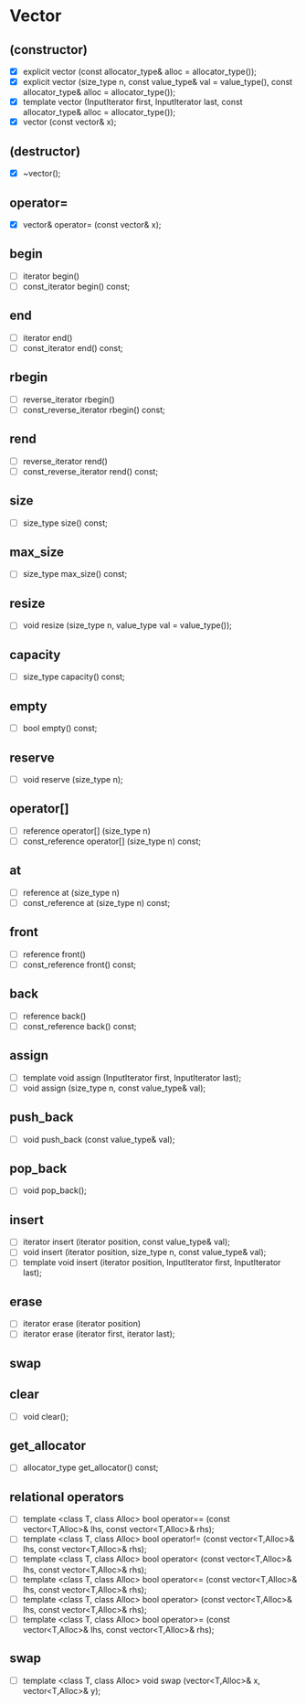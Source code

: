 # Vector
## (constructor)
- [x] explicit vector (const allocator_type& alloc = allocator_type());
- [x] explicit vector (size_type n, const value_type& val = value_type(), const allocator_type& alloc = allocator_type());
- [x] template <class InputIterator> vector (InputIterator first, InputIterator last, const allocator_type& alloc = allocator_type());
- [x] vector (const vector& x);
## (destructor)
- [x] ~vector();
## operator=
- [x] vector& operator= (const vector& x);
## begin
- [ ] iterator begin()
- [ ] const_iterator begin() const;
## end
- [ ] iterator end()
- [ ] const_iterator end() const;
## rbegin
- [ ] reverse_iterator rbegin()
- [ ] const_reverse_iterator rbegin() const;
## rend
- [ ] reverse_iterator rend()
- [ ] const_reverse_iterator rend() const;
## size
- [ ] size_type size() const;
## max_size
- [ ] size_type max_size() const;
## resize
- [ ] void resize (size_type n, value_type val = value_type());
## capacity
- [ ] size_type capacity() const;
## empty
- [ ] bool empty() const;
## reserve
- [ ] void reserve (size_type n);
## operator[]
- [ ] reference operator[] (size_type n)
- [ ] const_reference operator[] (size_type n) const;
## at
- [ ] reference at (size_type n)
- [ ] const_reference at (size_type n) const;
## front
- [ ] reference front()
- [ ] const_reference front() const;
## back
- [ ] reference back()
- [ ] const_reference back() const;
## assign
- [ ] template <class InputIterator> void assign (InputIterator first, InputIterator last);
- [ ] void assign (size_type n, const value_type& val);
## push_back
- [ ] void push_back (const value_type& val);
## pop_back
- [ ] void pop_back();
## insert
- [ ] iterator insert (iterator position, const value_type& val);
- [ ] void insert (iterator position, size_type n, const value_type& val);
- [ ] template <class InputIterator> void insert (iterator position, InputIterator first, InputIterator last);
## erase
- [ ] iterator erase (iterator position)
- [ ] iterator erase (iterator first, iterator last);
## swap
## clear
- [ ] void clear();
## get_allocator
- [ ] allocator_type get_allocator() const;
## relational operators
- [ ] template <class T, class Alloc> bool operator== (const vector<T,Alloc>& lhs, const vector<T,Alloc>& rhs);
- [ ] template <class T, class Alloc> bool operator!= (const vector<T,Alloc>& lhs, const vector<T,Alloc>& rhs);
- [ ] template <class T, class Alloc> bool operator< (const vector<T,Alloc>& lhs, const vector<T,Alloc>& rhs);
- [ ] template <class T, class Alloc> bool operator<= (const vector<T,Alloc>& lhs, const vector<T,Alloc>& rhs);
- [ ] template <class T, class Alloc> bool operator> (const vector<T,Alloc>& lhs, const vector<T,Alloc>& rhs);
- [ ] template <class T, class Alloc> bool operator>= (const vector<T,Alloc>& lhs, const vector<T,Alloc>& rhs);
## swap
- [ ] template <class T, class Alloc> void swap (vector<T,Alloc>& x, vector<T,Alloc>& y);
